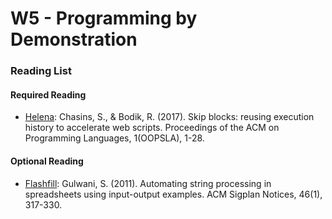 # W5 - Programming by Demonstration

### Reading List

#### Required Reading

* [Helena](https://helena-lang.org/): Chasins, S., & Bodik, R. (2017). Skip blocks: reusing execution history to accelerate web scripts. Proceedings of the ACM on Programming Languages, 1(OOPSLA), 1-28.

#### Optional Reading

* [Flashfill](https://support.microsoft.com/en-us/office/using-flash-fill-in-excel-3f9bcf1e-db93-4890-94a0-1578341f73f7): Gulwani, S. (2011). Automating string processing in spreadsheets using input-output examples. ACM Sigplan Notices, 46(1), 317-330.
